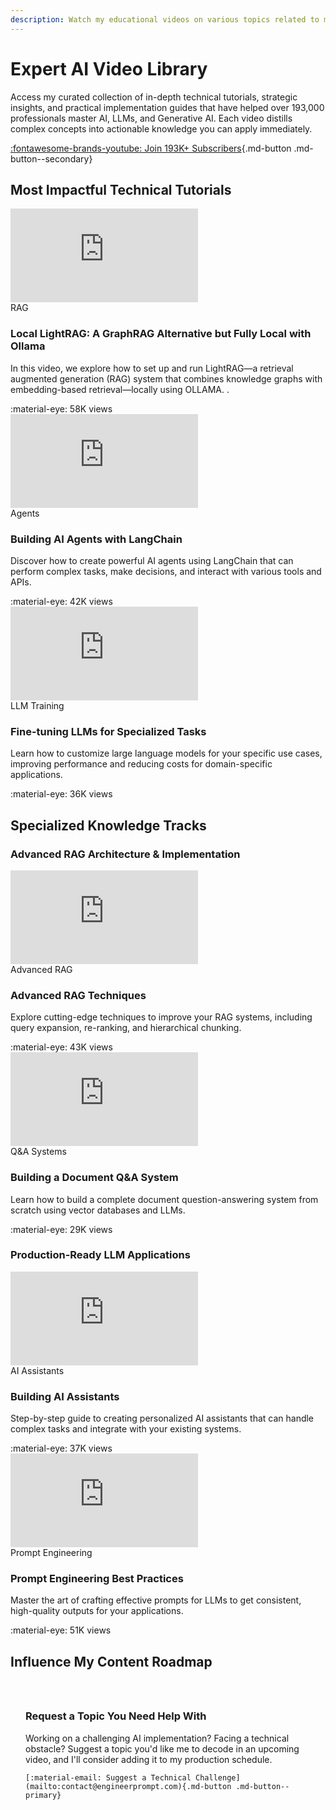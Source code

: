 ```yaml
---
description: Watch my educational videos on various topics related to my field of expertise.
---
```


# Expert AI Video Library

Access my curated collection of in-depth technical tutorials, strategic insights, and practical implementation guides that have helped over 193,000 professionals master AI, LLMs, and Generative AI. Each video distills complex concepts into actionable knowledge you can apply immediately.

[:fontawesome-brands-youtube: Join 193K+ Subscribers](https://www.youtube.com/@engineerprompt){.md-button .md-button--secondary}

## Most Impactful Technical Tutorials

<div class="video-grid">
  <div class="video-card">
    <div class="video-wrapper">
      <iframe src="https://www.youtube.com/embed/g21royNJ4fw" title="Light-RAG: An Alternative to GraphRAG" frameborder="0" allow="accelerometer; autoplay; clipboard-write; encrypted-media; gyroscope; picture-in-picture" allowfullscreen></iframe>
    </div>
    <div class="video-info">
      <span class="video-category">RAG</span>
      <h3>Local LightRAG: A GraphRAG Alternative but Fully Local with Ollama</h3>
      <p>In this video, we explore how to set up and run LightRAG—a retrieval augmented generation (RAG) system that combines knowledge graphs with embedding-based retrieval—locally using OLLAMA. .</p>
      <div class="video-stats">
        <span>:material-eye: 58K views</span>
      </div>
    </div>
  </div>
  
  <div class="video-card">
    <div class="video-wrapper">
      <iframe src="https://www.youtube.com/embed/jSP-gSEyVeI" title="Building AI Agents with LangChain" frameborder="0" allow="accelerometer; autoplay; clipboard-write; encrypted-media; gyroscope; picture-in-picture" allowfullscreen></iframe>
    </div>
    <div class="video-info">
      <span class="video-category">Agents</span>
      <h3>Building AI Agents with LangChain</h3>
      <p>Discover how to create powerful AI agents using LangChain that can perform complex tasks, make decisions, and interact with various tools and APIs.</p>
      <div class="video-stats">
        <span>:material-eye: 42K views</span>
      </div>
    </div>
  </div>
  
  <div class="video-card">
    <div class="video-wrapper">
      <iframe src="https://www.youtube.com/embed/b10JzyCUoYA" title="Fine-tuning LLMs for Specialized Tasks" frameborder="0" allow="accelerometer; autoplay; clipboard-write; encrypted-media; gyroscope; picture-in-picture" allowfullscreen></iframe>
    </div>
    <div class="video-info">
      <span class="video-category">LLM Training</span>
      <h3>Fine-tuning LLMs for Specialized Tasks</h3>
      <p>Learn how to customize large language models for your specific use cases, improving performance and reducing costs for domain-specific applications.</p>
      <div class="video-stats">
        <span>:material-eye: 36K views</span>
      </div>
    </div>
  </div>
</div>

## Specialized Knowledge Tracks

### Advanced RAG Architecture & Implementation

<div class="video-grid">
  <div class="video-card">
    <div class="video-wrapper">
      <iframe src="https://www.youtube.com/embed/95-qqL6BIpk" title="Advanced RAG Techniques" frameborder="0" allow="accelerometer; autoplay; clipboard-write; encrypted-media; gyroscope; picture-in-picture" allowfullscreen></iframe>
    </div>
    <div class="video-info">
      <span class="video-category">Advanced RAG</span>
      <h3>Advanced RAG Techniques</h3>
      <p>Explore cutting-edge techniques to improve your RAG systems, including query expansion, re-ranking, and hierarchical chunking.</p>
      <div class="video-stats">
        <span>:material-eye: 43K views</span>
      </div>
    </div>
  </div>
  
  <div class="video-card">
    <div class="video-wrapper">
      <iframe src="https://www.youtube.com/embed/cVA1RPsGQcw" title="Building a Document Q&A System" frameborder="0" allow="accelerometer; autoplay; clipboard-write; encrypted-media; gyroscope; picture-in-picture" allowfullscreen></iframe>
    </div>
    <div class="video-info">
      <span class="video-category">Q&A Systems</span>
      <h3>Building a Document Q&A System</h3>
      <p>Learn how to build a complete document question-answering system from scratch using vector databases and LLMs.</p>
      <div class="video-stats">
        <span>:material-eye: 29K views</span>
      </div>
    </div>
  </div>
</div>

### Production-Ready LLM Applications

<div class="video-grid">
  <div class="video-card">
    <div class="video-wrapper">
      <iframe src="https://www.youtube.com/embed/dKFnJCtcfMk" title="Building AI Assistants" frameborder="0" allow="accelerometer; autoplay; clipboard-write; encrypted-media; gyroscope; picture-in-picture" allowfullscreen></iframe>
    </div>
    <div class="video-info">
      <span class="video-category">AI Assistants</span>
      <h3>Building AI Assistants</h3>
      <p>Step-by-step guide to creating personalized AI assistants that can handle complex tasks and integrate with your existing systems.</p>
      <div class="video-stats">
        <span>:material-eye: 37K views</span>
      </div>
    </div>
  </div>
  
  <div class="video-card">
    <div class="video-wrapper">
      <iframe src="https://www.youtube.com/embed/OgYQAS9LY3o" title="Prompt Engineering Best Practices" frameborder="0" allow="accelerometer; autoplay; clipboard-write; encrypted-media; gyroscope; picture-in-picture" allowfullscreen></iframe>
    </div>
    <div class="video-info">
      <span class="video-category">Prompt Engineering</span>
      <h3>Prompt Engineering Best Practices</h3>
      <p>Master the art of crafting effective prompts for LLMs to get consistent, high-quality outputs for your applications.</p>
      <div class="video-stats">
        <span>:material-eye: 51K views</span>
      </div>
    </div>
  </div>
</div>

## Influence My Content Roadmap

<div class="card">
  <div style="padding: 1.5rem;">
    <h3>Request a Topic You Need Help With</h3>
    <p>Working on a challenging AI implementation? Facing a technical obstacle? Suggest a topic you'd like me to decode in an upcoming video, and I'll consider adding it to my production schedule.</p>
    
    [:material-email: Suggest a Technical Challenge](mailto:contact@engineerprompt.com){.md-button .md-button--primary}
  </div>
</div>
